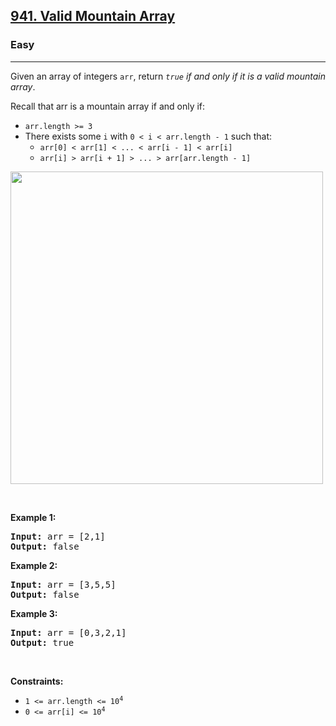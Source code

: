 <h2><a href="https://leetcode.com/problems/valid-mountain-array/">941. Valid Mountain Array</a></h2><h3>Easy</h3><hr><div style="user-select: auto;"><p style="user-select: auto;">Given an array of integers <code style="user-select: auto;">arr</code>, return <em style="user-select: auto;"><code style="user-select: auto;">true</code> if and only if it is a valid mountain array</em>.</p>

<p style="user-select: auto;">Recall that arr is a mountain array if and only if:</p>

<ul style="user-select: auto;">
	<li style="user-select: auto;"><code style="user-select: auto;">arr.length &gt;= 3</code></li>
	<li style="user-select: auto;">There exists some <code style="user-select: auto;">i</code> with <code style="user-select: auto;">0 &lt; i &lt; arr.length - 1</code> such that:
	<ul style="user-select: auto;">
		<li style="user-select: auto;"><code style="user-select: auto;">arr[0] &lt; arr[1] &lt; ... &lt; arr[i - 1] &lt; arr[i] </code></li>
		<li style="user-select: auto;"><code style="user-select: auto;">arr[i] &gt; arr[i + 1] &gt; ... &gt; arr[arr.length - 1]</code></li>
	</ul>
	</li>
</ul>
<img src="https://assets.leetcode.com/uploads/2019/10/20/hint_valid_mountain_array.png" width="500" style="user-select: auto;">
<p style="user-select: auto;">&nbsp;</p>
<p style="user-select: auto;"><strong class="example" style="user-select: auto;">Example 1:</strong></p>
<pre style="user-select: auto;"><strong style="user-select: auto;">Input:</strong> arr = [2,1]
<strong style="user-select: auto;">Output:</strong> false
</pre><p style="user-select: auto;"><strong class="example" style="user-select: auto;">Example 2:</strong></p>
<pre style="user-select: auto;"><strong style="user-select: auto;">Input:</strong> arr = [3,5,5]
<strong style="user-select: auto;">Output:</strong> false
</pre><p style="user-select: auto;"><strong class="example" style="user-select: auto;">Example 3:</strong></p>
<pre style="user-select: auto;"><strong style="user-select: auto;">Input:</strong> arr = [0,3,2,1]
<strong style="user-select: auto;">Output:</strong> true
</pre>
<p style="user-select: auto;">&nbsp;</p>
<p style="user-select: auto;"><strong style="user-select: auto;">Constraints:</strong></p>

<ul style="user-select: auto;">
	<li style="user-select: auto;"><code style="user-select: auto;">1 &lt;= arr.length &lt;= 10<sup style="user-select: auto;">4</sup></code></li>
	<li style="user-select: auto;"><code style="user-select: auto;">0 &lt;= arr[i] &lt;= 10<sup style="user-select: auto;">4</sup></code></li>
</ul>
</div>